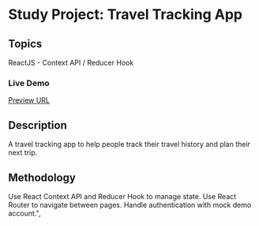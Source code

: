 # Study Project: Travel Tracking App

## Topics

ReactJS - Context API / Reducer Hook

### Live Demo

[Preview URL](https://lauv-react-worldwiser.netlify.app/)

## Description

A travel tracking app to help people track their travel history and plan their next trip.

## Methodology

Use React Context API and Reducer Hook to manage state. Use React Router to navigate between pages. Handle authentication with mock demo account.",
